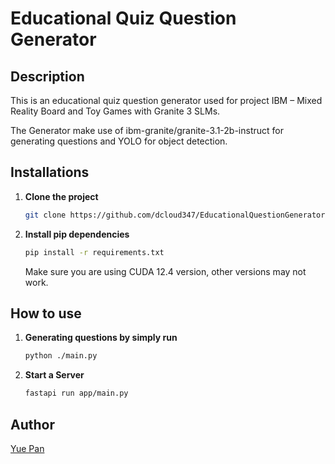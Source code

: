 # Educational Quiz Question Generator

## Description

This is an educational quiz question generator used for project IBM – Mixed Reality Board and Toy Games with Granite 3 SLMs.

The Generator make use of ibm-granite/granite-3.1-2b-instruct for generating questions and YOLO for object detection.

## Installations

1. **Clone the project**
   ```bash
   git clone https://github.com/dcloud347/EducationalQuestionGenerator.git
   ```

2. **Install pip dependencies**
    
    ```bash
    pip install -r requirements.txt
    ```
   Make sure you are using CUDA 12.4 version, other versions may not work.

## How to use

1. **Generating questions by simply run**

   ```bash
   python ./main.py
   ```
2. **Start a Server**

   ```bash
   fastapi run app/main.py
   ```

## Author

[Yue Pan](https://dcloud347.github.io)

